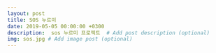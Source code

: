 ```yaml
---
layout: post
title: SOS 누르미
date: 2019-05-05 00:00:00 +0300
description:  sos 누르미 프로젝트  # Add post description (optional)
img: sos.jpg # Add image post (optional)
---
```


####